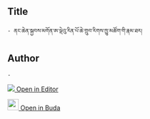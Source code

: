 ## Title
	- ནང་ཆེན་སྐྱབས་མགོན་ཨ་ལྡེའུ་རིན་པོ་ཆེ་གྲུབ་རིགས་ཁྱུ་མཚོག་གི་རྣམ་ཐར།

## Author
	- 



[<img src="https://img.icons8.com/color/25/000000/edit-property.png"> Open in Editor](http://editor.openpecha.org/P010781)

[<img width="25" src="https://library.bdrc.io/icons/BUDA-small.svg"> Open in Buda](https://library.bdrc.io/show/bdr:IE0OPP010781)
